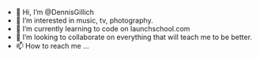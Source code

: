 - 👋 Hi, I’m @DennisGillich
- 👀 I’m interested in music, tv, photography.
- 🌱 I’m currently learning to code on launchschool.com
- 💞️ I’m looking to collaborate on everything that will teach me to be better.
- 📫 How to reach me ...

<!---
DennisGillich/DennisGillich is a ✨ special ✨ repository because its `README.md` (this file) appears on your GitHub profile.
You can click the Preview link to take a look at your changes.
--->
